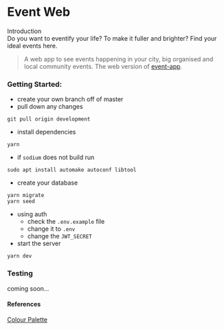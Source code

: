 # Event Web
Introduction  
Do you want to eventify your life? To make it fuller and brighter? Find your ideal events here.
>A web app to see events happening in your city, big organised and local community events.
The web version of [event-app](https://github.com/emilyparkes/event-app).

### Getting Started:
- create your own branch off of master
- pull down any changes
```shell
git pull origin development
```
- install dependencies
```shell
yarn
```
  - if `sodium` does not build run 
  ```shell
  sudo apt install automake autoconf libtool
  ```
- create your database
```shell
yarn migrate
yarn seed
```
- using auth
  - check the `.env.example` file
  - change it to `.env`
  - change the `JWT_SECRET`
- start the server
```shell
yarn dev
```

### Testing
coming soon...

#### References
[Colour Palette](https://material.io/tools/color/#!/?view.left=0&view.right=0&primary.color=4527A0&secondary.color=4DD0E1)
